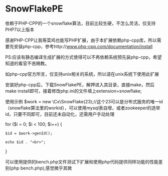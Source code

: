 # SnowFlakePE
依赖于PHP-CPP的一个snowflake算法，目前比较生硬，不怎么灵活，仅支持PHP7以上版本

感谢PHP-CPP让我等菜鸡也能写PHP扩展，由于本扩展依赖php-cpp库，所以需要先安装php-cpp，参考http://www.php-cpp.com/documentation/install

PS:应该有静态编译生成扩展的方式使得可以不再依赖系统预先装php-cpp，希望知道的看官不吝赐教。

如php-cpp官方所言，仅支持unix相关的系统，所以请在unix系统下使用此扩展

安装好php-cpp后，下载SnowFlakePE，解押进入其目录，直接make，然后make install即可，接着修改php.ini的文件填上extension=snowflake;

使用示例
$work = new \Cx\SnowFlake(23);//这个23可以是分布式服务的唯一id（snowflake算法里的workid），可以使用mysql表自增，或者zookeeper的选举id，只要不同即可，目前还未自动化，还需用户手动处理

for ($i = 0; $i < 100; $i++) {

    $id = $work->genId();
    
    echo $id . "<br>";
    
}

可以使用提供的bench.php文件测试下扩展和使用php代码提供同样功能的性能差别(php bench.php),感觉微乎其微
